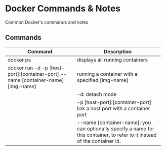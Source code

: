 # Docker Commands & Notes
Common Docker's commands and notes

## Commands
|Command|Description|
|---|---|
|docker ps|displays all running containers|
|docker run -d -p [host-port]:[container-port] --name [container-name] [img-name]|running a container with a specified [img-name]|
||-d: detach mode|
||-p [host-port]:[container-port] link a host port with a container port|
||--name [container-name]: you can optionally specify a name for this container, to refer to it instead of the container id.|
